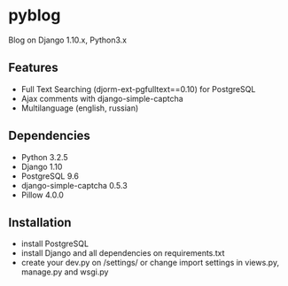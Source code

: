 # pyblog

Blog on Django 1.10.x, Python3.x

## Features

* Full Text Searching (djorm-ext-pgfulltext==0.10) for PostgreSQL
* Ajax comments with django-simple-captcha
* Multilanguage (english, russian)

## Dependencies

* Python 3.2.5
* Django 1.10
* PostgreSQL 9.6
* django-simple-captcha 0.5.3
* Pillow 4.0.0

## Installation

* install PostgreSQL
* install Django and all dependencies on requirements.txt
* create your dev.py on /settings/ or change import settings in views.py, manage.py and wsgi.py